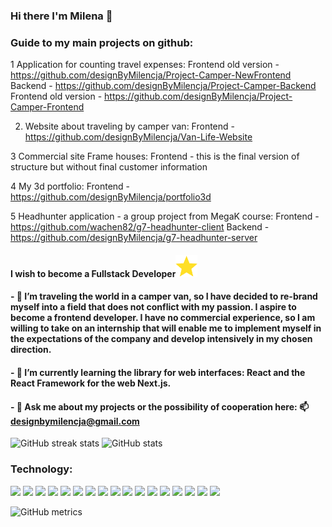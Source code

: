 ### Hi there I'm Milena 👋

### Guide to my main projects on github:

1 Application for counting travel expenses:
Frontend old version - https://github.com/designByMilencja/Project-Camper-NewFrontend
Backend - https://github.com/designByMilencja/Project-Camper-Backend
Frontend old version - https://github.com/designByMilencja/Project-Camper-Frontend

2. Website about traveling by camper van:
Frontend - https://github.com/designByMilencja/Van-Life-Website

3 Commercial site Frame houses:
Frontend - this is the final version of structure but without final customer information

4 My 3d portfolio:
Frontend - https://github.com/designByMilencja/portfolio3d

5 Headhunter application - a group project from MegaK course:
Frontend - https://github.com/wachen82/g7-headhunter-client
Backend - https://github.com/designByMilencja/g7-headhunter-server

#### I wish to become a Fullstack Developer<a href='https://stars.github.com/'><img src='https://raw.githubusercontent.com/acervenky/animated-github-badges/master/assets/starbadge.gif' width='35' height='35'></a> 

#### - 🔭 I’m traveling the world in a camper van, so I have decided to re-brand myself into a field that does not conflict with my passion. I aspire to become a frontend developer. I have no commercial experience, so I am willing to take on an internship that will enable me to implement myself in the expectations of the company and develop intensively in my chosen direction.

#### - 🌱 I’m currently learning the library for web interfaces: React and the React Framework for the web Next.js.

#### - 💬 Ask me about my projects or the possibility of cooperation here: 📫 designbymilencja@gmail.com

![GitHub streak stats](https://streak-stats.demolab.com/?user=designByMilencja)  ![GitHub stats](https://github-readme-stats.vercel.app/api?username=designByMilencja&show_icons=true)  

### Technology:
<img src="https://img.shields.io/badge/HTML5-E34F26?style=for-the-badge&logo=html5&logoColor=white" />  <img src="https://img.shields.io/badge/CSS3-1572B6?style=for-the-badge&logo=css3&logoColor=white" /> <img src="https://img.shields.io/badge/JavaScript-F7DF1E?style=for-the-badge&logo=javascript&logoColor=black" />   <img src="https://img.shields.io/badge/TypeScript-007ACC?style=for-the-badge&logo=typescript&logoColor=white" />  <img src="https://img.shields.io/badge/React-20232A?style=for-the-badge&logo=react&logoColor=61DAFB" />  <img src="https://img.shields.io/badge/Express.js-404D59?style=for-the-badge" />  <img src="https://img.shields.io/badge/Sass-CC6699?style=for-the-badge&logo=sass&logoColor=white" />  <img src="https://img.shields.io/badge/Node.js-43853D?style=for-the-badge&logo=node.js&logoColor=white" /> <img src="https://img.shields.io/badge/Material--UI-0081CB?style=for-the-badge&logo=material-ui&logoColor=white" />  <img src="https://img.shields.io/badge/Jest-323330?style=for-the-badge&logo=Jest&logoColor=white" />  <img src="https://img.shields.io/badge/MongoDB-4EA94B?style=for-the-badge&logo=mongodb&logoColor=white" />  <img src="https://img.shields.io/badge/MySQL-005C84?style=for-the-badge&logo=mysql&logoColor=white" />  <img src="https://img.shields.io/badge/Visual_Studio_Code-0078D4?style=for-the-badge&logo=visual%20studio%20code&logoColor=white" />  <img src="https://img.shields.io/badge/WebStorm-000000?style=for-the-badge&logo=WebStorm&logoColor=white" />  <img src="	https://img.shields.io/badge/GIT-E44C30?style=for-the-badge&logo=git&logoColor=white" />  <img src="https://img.shields.io/badge/Trello-0052CC?style=for-the-badge&logo=trello&logoColor=white" />   <img src="https://img.shields.io/badge/Discord-7289DA?style=for-the-badge&logo=discord&logoColor=white" />

![GitHub metrics](https://metrics.lecoq.io/designByMilencja) 
